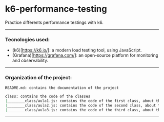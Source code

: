 # k6-performance-testing
Practice differents performance testings with k6.

---

### Tecnologies used:
- (k6)[https://k6.io/]: a modern load testing tool, using JavaScript.
- (Grafana)[https://grafana.com/]: an open-source platform for monitoring and observability.

---

### Organization of the project:

```bash
README.md: contains the documentation of the project

class: contains the code of the classes
|________class/aula1.js: contains the code of the first class, about the LIFECYCLE of k6
|________class/aula2.js: contains the code of the second class, about the HTTP requests
|________class/aula3.js: contains the code of the third class, about the checks

```

---